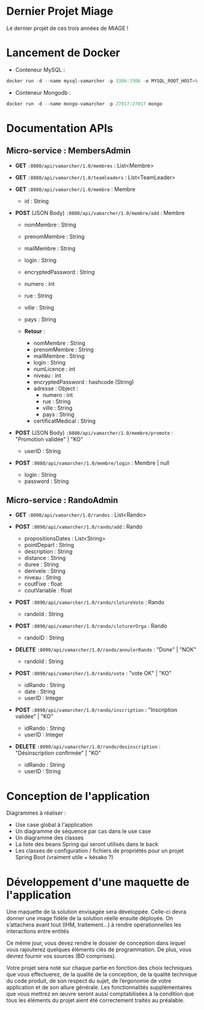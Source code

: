 # Dernier Projet Miage
Le dernier projet de ces trois années de MIAGE !

# Lancement de Docker

- Conteneur MySQL : 
```powershell
docker run -d --name mysql-vamarcher -p 3306:3306 -e MYSQL_ROOT_HOST=% -e MYSQL_ROOT_PASSWORD=azerty -e MYSQL_DATABASE=vamacherusers -e MYSQL_USER=VaMarcher_admin -e MYSQL_PASSWORD=azerty mysql
```

- Conteneur Mongodb : 
```powershell
docker run -d --name mongo-vamarcher -p 27017:27017 mongo
```

# Documentation APIs
  
## Micro-service : MembersAdmin
- **GET** ```:8080/api/vamarcher/1.0/membres``` : List\<Membre\>

- **GET** ```:8080/api/vamarcher/1.0/teamleaders``` : List\<TeamLeader\>

- **GET** ```:8080/api/vamarcher/1.0/membre``` : Membre
  - id : String

- **POST** (JSON Body)  ```:8080/api/vamarcher/1.0/membre/add``` : Membre
  - nomMembre : String
  - prenomMembre : String
  - mailMembre : String
  - login : String
  - encryptedPassword : String
  - numero : int
  - rue : String
  - ville : String
  - pays : String
  
  - **Retour** : 
    - nomMembre : String
    - prenomMembre : String
    - mailMembre : String
    - login : String
    - numLicence : int
    - niveau : int
    - encryptedPassword : hashcode (String)
    - adresse : Object : 
      - numero : int
      - rue : String
      - ville : String
      - pays : String
    - certificatMedical : String
  
   
- **POST** (JSON Body) ```:8080/api/vamarcher/1.0/membre/promote``` : "Promotion validée" | "KO"
  - userID : String

- **POST** ```:8080/api/vamarcher/1.0/membre/login``` : Membre | null
  - login : String
  - password : String
  
## Micro-service : RandoAdmin
- **GET** ```:8090/api/vamarcher/1.0/randos``` : List\<Rando\>

- **POST** ```:8090/api/vamarcher/1.0/rando/add``` : Rando
  - propositionsDates : List\<String\>
  - pointDepart : String
  - description : String
  - distance : String
  - duree : String
  - denivele : String
  - niveau : String
  - coutFixe : float
  - coutVariable : float
  
- **POST** ```:8090/api/vamarcher/1.0/rando/clotureVote``` : Rando
  - randoId : String
  
- **POST** ```:8090/api/vamarcher/1.0/rando/cloturerOrga``` : Rando
  - randoID : String
  
- **DELETE** ```:8090/api/vamarcher/1.0/rando/annulerRando``` : "Done" | "NOK"
  - randoId : String

- **POST** ```:8090/api/vamarcher/1.0/rando/vote``` : "vote OK" | "KO"
  - idRando : String
  - date : String
  - userID : Integer
  
- **POST** ```:8090/api/vamarcher/1.0/rando/inscription``` : "Inscription validée" | "KO"
  - idRando : String
  - userID : Integer
  
- **DELETE** ```:8090/api/vamarcher/1.0/rando/desinscription``` : "Désinscription confirmée" | "KO"
  - idRando : String
  - userID : String

# Conception de l'application
Diagrammes à réaliser : 
- Use case global à l'application
- Un diagramme de séquence par cas dans le use case
- Un diagramme des classes
- La liste des beans Spring qui seront utilisés dans le back
- Les classes de configuration / fichiers de propriétés pour un projet Spring Boot (vraiment utile + késako ?)

# Développement d'une maquette de l'application
Une maquette de la solution envisagée sera développée.
Celle-ci devra donner une image fidèle de la solution réelle ensuite déployée. 
On s’attachera avant tout (IHM, traitement…) à rendre opérationnelles les interactions entre entités

Ce même jour, vous devez rendre le dossier de conception dans lequel vous rajouterez quelques éléments clés de programmation.
De plus, vous devrez fournir vos sources (BD comprises).  
 
Votre projet sera noté sur chaque partie en fonction des choix techniques que vous effectuerez, de la qualité de la conception, 
de la qualité technique du code produit, de son respect du sujet, de l’ergonomie de votre application et de son allure générale.
Les fonctionnalités supplémentaires que vous mettrez en œuvre seront aussi comptabilisées à la condition que tous les éléments 
du projet aient été correctement traités au préalable. 
